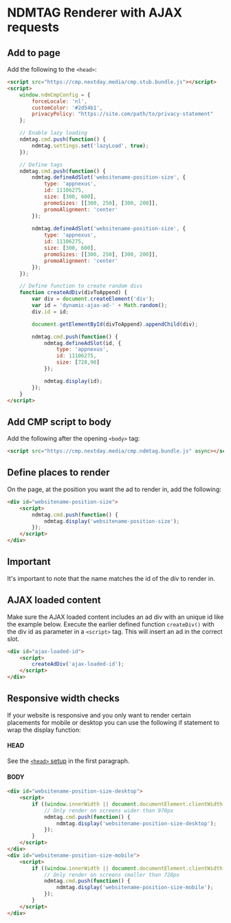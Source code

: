 # NDMTAG Renderer with AJAX requests

## Add to page
Add the following to the `<head>`:
```html
<script src="https://cmp.nextday.media/cmp.stub.bundle.js"></script>
<script>
	window.ndmCmpConfig = {
		forceLocale: 'nl',
		customColor: '#2d54b1',
		privacyPolicy: "https://site.com/path/to/privacy-statement"
	};

	// Enable lazy loading
	ndmtag.cmd.push(function() {
		ndmtag.settings.set('lazyLoad', true);
	});

	// Define tags
	ndmtag.cmd.push(function() {
		ndmtag.defineAdSlot('websitename-position-size', {
			type: 'appnexus',
			id: 11106275,
			size: [300, 600],
			promoSizes: [[300, 250], [300, 200]],
			promoAlignment: 'center'
		});
		
		ndmtag.defineAdSlot('websitename-position-size', {
			type: 'appnexus',
			id: 11106275,
			size: [300, 600],
			promoSizes: [[300, 250], [300, 200]],
			promoAlignment: 'center'
		});
	});

	// Define function to create random divs
	function createAdDiv(divToAppend) {
	    var div = document.createElement('div');
	    var id = 'dynamic-ajax-ad-' + Math.random();
	    div.id = id;

	    document.getElementById(divToAppend).appendChild(div);

	    ndmtag.cmd.push(function() {
	        ndmtag.defineAdSlot(id, {
	            type: 'appnexus',
	            id: 11106275,
	            size: [728,90]
	        });

	        ndmtag.display(id);
	    });
	}
</script>
```

## Add CMP script to body
Add the following after the opening `<body>` tag:
```html
<script src="https://cmp.nextday.media/cmp.ndmtag.bundle.js" async></script>
```

## Define places to render
On the page, at the position you want the ad to render in, add the following:
```html
<div id="websitename-position-size">
	<script>
		ndmtag.cmd.push(function() {
			ndmtag.display('websitename-position-size');
		});
	</script>
</div>
```

## Important
It's important to note that the name matches the id of the div to render in.

## AJAX loaded content
Make sure the AJAX loaded content includes an ad div with an unique id like the example below. Execute the earlier defined function `createDiv()` with the div id as parameter in a `<script>` tag. This will insert an ad in the correct slot.
```html
<div id="ajax-loaded-id">
	<script>
		createAdDiv('ajax-loaded-id');
	</script>
</div>
```

## Responsive width checks
If your website is responsive and you only want to render certain placements for mobile or desktop you can use the following if statement to wrap the display function:
#### HEAD
See the [`<head>` setup](#add-to-page) in the first paragraph.

#### BODY
```html
<div id="websitename-position-size-desktop">
	<script>
		if ((window.innerWidth || document.documentElement.clientWidth || document.body.clientWidth) >= 970) {
			// Only render on screens wider than 970px
			ndmtag.cmd.push(function() {
				ndmtag.display('websitename-position-size-desktop');
			});
		}
	</script>
</div>
<div id="websitename-position-size-mobile">
	<script>
		if ((window.innerWidth || document.documentElement.clientWidth || document.body.clientWidth) < 728) {
			// Only render on screens smaller than 728px
			ndmtag.cmd.push(function() {
				ndmtag.display('websitename-position-size-mobile');
			});
		}
	</script>
</div>
```
